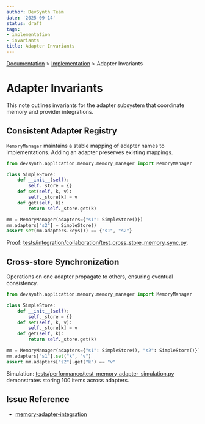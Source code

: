 ```yaml
---
author: DevSynth Team
date: '2025-09-14'
status: draft
tags:
- implementation
- invariants
title: Adapter Invariants
---
```

<div class="breadcrumbs">
<a href="../index.md">Documentation</a> &gt; <a href="index.md">Implementation</a> &gt; Adapter Invariants
</div>

# Adapter Invariants

This note outlines invariants for the adapter subsystem that coordinate memory and provider integrations.

## Consistent Adapter Registry

`MemoryManager` maintains a stable mapping of adapter names to implementations. Adding an adapter preserves existing mappings.

```python
from devsynth.application.memory.memory_manager import MemoryManager

class SimpleStore:
    def __init__(self):
        self._store = {}
    def set(self, k, v):
        self._store[k] = v
    def get(self, k):
        return self._store.get(k)

mm = MemoryManager(adapters={"s1": SimpleStore()})
mm.adapters["s2"] = SimpleStore()
assert set(mm.adapters.keys()) == {"s1", "s2"}
```

Proof: [tests/integration/collaboration/test_cross_store_memory_sync.py](../../tests/integration/collaboration/test_cross_store_memory_sync.py).

## Cross-store Synchronization

Operations on one adapter propagate to others, ensuring eventual consistency.

```python
from devsynth.application.memory.memory_manager import MemoryManager

class SimpleStore:
    def __init__(self):
        self._store = {}
    def set(self, k, v):
        self._store[k] = v
    def get(self, k):
        return self._store.get(k)

mm = MemoryManager(adapters={"s1": SimpleStore(), "s2": SimpleStore()})
mm.adapters["s1"].set("k", "v")
assert mm.adapters["s2"].get("k") == "v"
```

Simulation: [tests/performance/test_memory_adapter_simulation.py](../../tests/performance/test_memory_adapter_simulation.py) demonstrates storing 100 items across adapters.

## Issue Reference

- [memory-adapter-integration](../../issues/memory-adapter-integration.md)
